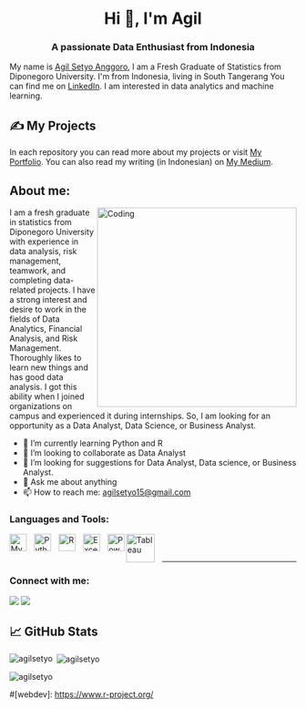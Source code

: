 
<h1 align="center">Hi 👋, I'm Agil</h1>
<h3 align="center">A passionate Data Enthusiast from Indonesia</h3>

My name is [Agil Setyo Anggoro](https://agilsetyo.github.io/), I am a Fresh Graduate of Statistics from Diponegoro University. I'm from Indonesia, living in South Tangerang You can find me on [LinkedIn](https://www.linkedin.com/in/agilsetyoanggoro/).
I am interested in data analytics and machine learning.

## &#x270d; My Projects
In each repository you can read more about my projects or visit [My Portfolio](https://agilsetyo.github.io/). You can also read my writing (in Indonesian) on [My Medium](https://medium.com/@agilsetyo).

## About me:

<img align="right" alt="Coding" width="350" src="https://camo.githubusercontent.com/c1dcb74cc1c1835b1d716f5051499a2814c683c806b15f04b0eba492863703e9/68747470733a2f2f63646e2e6472696262626c652e636f6d2f75736572732f3733303730332f73637265656e73686f74732f363538313234332f6176656e746f2e676966">

I am a fresh graduate in statistics from Diponegoro University with experience in data analysis, risk management, teamwork, and completing data-related projects. I have a strong interest and desire to work in the fields of Data Analytics, Financial Analysis, and Risk Management. Thoroughly likes to learn new things and has good data analysis. I got this ability when I joined organizations on campus and experienced it during internships. So, I am looking for an opportunity as a Data Analyst, Data Science, or Business Analyst.


- 🌱 I’m currently learning Python and R
- 👯 I’m looking to collaborate as Data Analyst
- 🤔 I’m looking for suggestions for Data Analyst, Data science, or Business Analyst.
- 💬 Ask me about anything
- 📫 How to reach me: agilsetyo15@gmail.com


### Languages and Tools:

[<img align="left" alt="MySQL" width="30px" src="https://cdn.jsdelivr.net/gh/devicons/devicon/icons/mysql/mysql-original.svg" style="padding-right:10px;" />](https://www.mysql.com/)
[<img align="left" alt="Python" width="30px" src="https://upload.wikimedia.org/wikipedia/commons/thumb/c/c3/Python-logo-notext.svg/110px-Python-logo-notext.svg.png?20100317150552" style="padding-right:10px;" />](https://www.python.org/)
[<img align="left" alt="R" width="30px" src="https://cdn.icon-icons.com/icons2/277/PNG/512/RStudio_30177.png" style="padding-right:10px;" />](https://www.r-project.org/)
[<img align="left" alt="Excel" width="30px" src="https://is2-ssl.mzstatic.com/image/thumb/Purple126/v4/a8/fd/5a/a8fd5a84-c6f1-355f-3b9f-6e86598efaa3/XCEL.png/1200x630bb.png" style="padding-right:10px;" />](https://www.microsoft.com/en-us/microsoft-365/excel)
[<img align="left" alt="Power BI" width="30px" src="https://powerbi.microsoft.com/pictures/application-logos/svg/powerbi.svg" style="padding-right:0px;" />](https://www.microsoft.com/en-us/power-platform/products/power-bi/getting-started-with-power-bi)
[<img align="left" alt="Tableau" width="50px" src="https://logos-world.net/wp-content/uploads/2021/10/Tableau-Symbol.png" style="padding-right:10px;" />](https://www.tableau.com/)

<br />
<br />

---

### Connect with me:

[![](https://img.shields.io/badge/linkedin-%230077B5.svg?style=for-the-badge&logo=linkedin&logoColor=white)](https://www.linkedin.com/in/agilsetyoanggoro/)
[![](https://img.shields.io/badge/@agilstyo-%23E4405F.svg?style=for-the-badge&logo=Instagram&logoColor=white)](https://www.instagram.com/agilstyo/)


## &#x1f4c8; GitHub Stats

<p><img align="left" src="https://github-readme-stats.vercel.app/api/top-langs?username=agilsetyo&show_icons=true&locale=en&layout=compact&theme=tokyonight" alt="agilsetyo" /></p>

<p>&nbsp;<img align="center" src="https://github-readme-stats.vercel.app/api?username=agilsetyo&show_icons=true&locale=en&theme=tokyonight" alt="agilsetyo" /></p>

<p><img align="center" src="https://github-readme-streak-stats.herokuapp.com/?user=agilsetyo&&theme=tokyonight" alt="agilsetyo" /></p>



#[webdev]: https://www.r-project.org/
